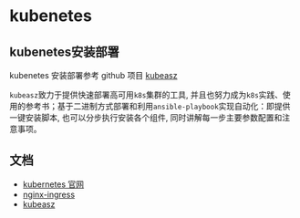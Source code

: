 # kubenetes

## kubenetes安装部署

kubenetes 安装部署参考 github 项目 [kubeasz](https://github.com/gjmzj/kubeasz)

`kubeasz`致力于提供快速部署高可用`k8s`集群的工具, 并且也努力成为`k8s`实践、使用的参考书；基于二进制方式部署和利用`ansible-playbook`实现自动化：即提供一键安装脚本, 也可以分步执行安装各个组件, 同时讲解每一步主要参数配置和注意事项。



## 文档

- [kubernetes 官网](https://kubernetes.io/docs/home/)
- [nginx-ingress](https://kubernetes.github.io/ingress-nginx/user-guide/nginx-configuration/)
- [kubeasz](https://github.com/gjmzj/kubeasz)



